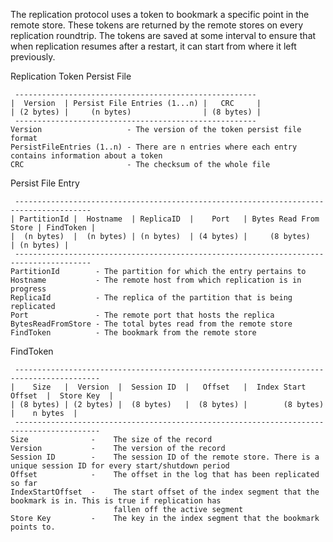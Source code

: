 The replication protocol uses a token to bookmark a specific point in the remote store. These tokens are returned by the remote stores on every replication roundtrip. The tokens are saved at some interval to ensure that when replication resumes after a restart, it can start from where it left previously. 

Replication Token Persist File

     ------------------------------------------------------
    |  Version  | Persist File Entries (1...n) |   CRC     | 
    | (2 bytes) |     (n bytes)                | (8 bytes) |
     ------------------------------------------------------
    Version                   - The version of the token persist file format
    PersistFileEntries (1..n) - There are n entries where each entry contains information about a token
    CRC                       - The checksum of the whole file

Persist File Entry

     ---------------------------------------------------------------------------------------
    | PartitionId |  Hostname  | ReplicaID  |    Port   | Bytes Read From Store | FindToken |
    |  (n bytes)  |  (n bytes) | (n bytes)  | (4 bytes) |     (8 bytes)         | (n bytes) |
     ---------------------------------------------------------------------------------------
    PartitionId        - The partition for which the entry pertains to
    Hostname           - The remote host from which replication is in progress
    ReplicaId          - The replica of the partition that is being replicated
    Port               - The remote port that hosts the replica
    BytesReadFromStore - The total bytes read from the remote store 
    FindToken          - The bookmark from the remote store

FindToken 

     -----------------------------------------------------------------------------------------
    |    Size   |  Version  |  Session ID  |   Offset   |  Index Start  Offset  |  Store Key  |
    | (8 bytes) | (2 bytes) |  (8 bytes)   |  (8 bytes) |        (8 bytes)      |    n bytes  |
     -----------------------------------------------------------------------------------------
    Size              -    The size of the record
    Version           -    The version of the record
    Session ID        -    The session ID of the remote store. There is a unique session ID for every start/shutdown period
    Offset            -    The offset in the log that has been replicated so far
    IndexStartOffset  -    The start offset of the index segment that the bookmark is in. This is true if replication has  
                           fallen off the active segment
    Store Key         -    The key in the index segment that the bookmark points to.